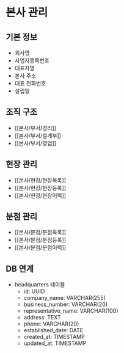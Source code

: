 # 본사 관리

## 기본 정보
- 회사명
- 사업자등록번호
- 대표자명
- 본사 주소
- 대표 전화번호
- 설립일

## 조직 구조
- [[본사/부서/경리]]
- [[본사/부서/설계부]]
- [[본사/부서/영업]]

## 현장 관리
- [[본사/현장/현장목록]]
- [[본사/현장/현장등록]]
- [[본사/현장/현장이력]]

## 분점 관리
- [[본사/분점/분점목록]]
- [[본사/분점/분점등록]]
- [[본사/분점/분점이력]]

## DB 연계
- headquarters 테이블
  - id: UUID
  - company_name: VARCHAR(255)
  - business_number: VARCHAR(20)
  - representative_name: VARCHAR(100)
  - address: TEXT
  - phone: VARCHAR(20)
  - established_date: DATE
  - created_at: TIMESTAMP
  - updated_at: TIMESTAMP 